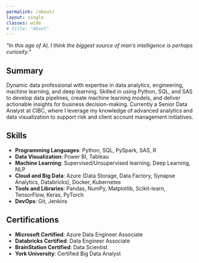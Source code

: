```yaml
---
permalink: /about/
layout: single
classes: wide
# title: "About"
---
```


*“In this age of AI, I think the biggest source of man’s intelligence is perhaps curiosity.”*

## Summary
Dynamic data professional with expertise in data analytics, engineering, machine learning, and deep learning. Skilled in using Python, SQL, and SAS to develop data pipelines, create machine learning models, and deliver actionable insights for business decision-making. Currently a Senior Data Analyst at CIBC, where I leverage my knowledge of advanced analytics and data visualization to support risk and client account management initiatives.

## Skills
- **Programming Languages**: Python, SQL, PySpark, SAS, R
- **Data Visualization**: Power BI, Tableau
- **Machine Learning**: Supervised/Unsupervised learning, Deep Learning, NLP
- **Cloud and Big Data**: Azure (Data Storage, Data Factory, Synapse Analytics, Databricks), Docker, Kubernetes
- **Tools and Libraries**: Pandas, NumPy, Matplotlib, Scikit-learn, TensorFlow, Keras, PyTorch
- **DevOps**: Git, Jenkins

## Certifications
- **Microsoft Certified**: Azure Data Engineer Associate
- **Databricks Certified**: Data Engineer Associate
- **BrainStation Certified**: Data Scientist
- **York University**: Certified Big Data Analyst